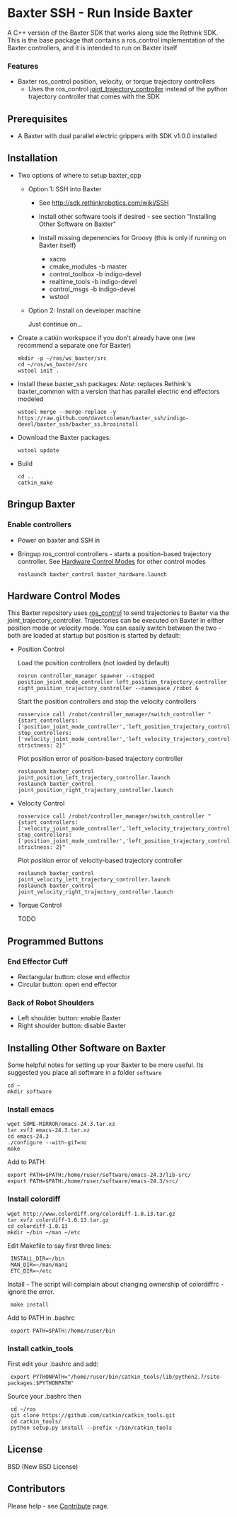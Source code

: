 Baxter SSH - Run Inside Baxter
======

A C++ version of the Baxter SDK that works along side the Rethink SDK. This is the base package that contains a ros_control implementation of the Baxter controllers, and it is intended to run on Baxter itself

### Features

 * Baxter ros_control position, velocity, or torque trajectory controllers
   * Uses the ros_control [joint_trajectory_controller](https://github.com/ros-controls/ros_controllers/tree/hydro-devel/joint_trajectory_controller) instead of the python trajectory controller that comes with the SDK

## Prerequisites

 * A Baxter with dual parallel electric grippers with SDK v1.0.0 installed

## Installation

* Two options of where to setup baxter_cpp

  * Option 1: SSH into Baxter

    * See http://sdk.rethinkrobotics.com/wiki/SSH

    * Install other software tools if desired - see section "Installing Other Software on Baxter"

    * Install missing depenencies for Groovy (this is only if running on Baxter itself)

       * xacro
       * cmake_modules -b master
       * control_toolbox -b indigo-devel
       * realtime_tools -b indigo-devel
	   * control_msgs -b indigo-devel
	   * wstool

  * Option 2: Install on developer machine

     Just continue on...

* Create a catkin workspace if you don't already have one (we recommend a separate one for Baxter)

    ```
    mkdir -p ~/ros/ws_baxter/src
    cd ~/ros/ws_baxter/src
	wstool init .
    ```

* Install these baxter_ssh packages:
    *Note*: replaces Rethink's baxter_common with a version that has parallel electric end effectors modeled

    ```
    wstool merge --merge-replace -y https://raw.github.com/davetcoleman/baxter_ssh/indigo-devel/baxter_ssh/baxter_ss.hrosinstall
    ```

* Download the Baxter packages:

    ```
    wstool update
    ```

* Build

    ```
    cd ..
    catkin_make
    ```

## Bringup Baxter

### Enable controllers

 * Power on baxter and SSH in

 * Bringup ros_control controllers - starts a position-based trajectory controller. See [Hardware Control Modes](#hardware-control-modes) for other control modes
   ```
   roslaunch baxter_control baxter_hardware.launch
   ```

## Hardware Control Modes

This Baxter repository uses [ros_control](http://wiki.ros.org/ros_control) to send trajectories to Baxter via the joint_trajectory_controller. Trajectories can be executed on Baxter in either position mode or velocity mode. You can easily switch between the two - both are loaded at startup but position is started by default:

 * Position Control

   Load the position controllers (not loaded by default)
   ```
   rosrun controller_manager spawner --stopped position_joint_mode_controller left_position_trajectory_controller right_position_trajectory_controller --namespace /robot &
   ```
   Start the position controllers and stop the velocity controllers
   ```
   rosservice call /robot/controller_manager/switch_controller "{start_controllers: ['position_joint_mode_controller','left_position_trajectory_controller','right_position_trajectory_controller'], stop_controllers: ['velocity_joint_mode_controller','left_velocity_trajectory_controller','right_velocity_trajectory_controller'], strictness: 2}"
   ```
   Plot position error of position-based trajectory controller
   ```
   roslaunch baxter_control joint_position_left_trajectory_controller.launch
   roslaunch baxter_control joint_position_right_trajectory_controller.launch
   ```

 * Velocity Control
   ```
   rosservice call /robot/controller_manager/switch_controller "{start_controllers: ['velocity_joint_mode_controller','left_velocity_trajectory_controller','right_velocity_trajectory_controller'], stop_controllers: ['position_joint_mode_controller','left_position_trajectory_controller','right_position_trajectory_controller'], strictness: 2}"
   ```
   Plot *position* error of velocity-based trajectory controller
   ```
   roslaunch baxter_control joint_velocity_left_trajectory_controller.launch
   roslaunch baxter_control joint_velocity_right_trajectory_controller.launch
   ```

 * Torque Control

   TODO

## Programmed Buttons

### End Effector Cuff

 * Rectangular button: close end effector
 * Circular button: open end effector

### Back of Robot Shoulders

 * Left shoulder button: enable Baxter
 * Right shoulder button: disable Baxter

## Installing Other Software on Baxter

Some helpful notes for setting up your Baxter to be more useful. Its suggested you place all software in a folder ``software``

    cd ~
    mkdir software

### Install emacs

    wget SOME-MIRROR/emacs-24.3.tar.xz
    tar xvfJ emacs-24.3.tar.xz
    cd emacs-24.3
    ./configure --with-gif=no
    make

Add to PATH:

    export PATH=$PATH:/home/ruser/software/emacs-24.3/lib-src/
    export PATH=$PATH:/home/ruser/software/emacs-24.3/src/

### Install colordiff

    wget http://www.colordiff.org/colordiff-1.0.13.tar.gz
    tar xvfz colordiff-1.0.13.tar.gz
    cd colordiff-1.0.13
    mkdir ~/bin ~/man ~/etc

Edit Makefile to say first three lines:

     INSTALL_DIR=~/bin
     MAN_DIR=~/man/man1
     ETC_DIR=~/etc

Install - The script will complain about changing ownership of colordiffrc - ignore the error.

     make install

Add to PATH in .bashrc

     export PATH=$PATH:/home/ruser/bin

### Install catkin_tools

First edit your .bashrc and add:

     export PYTHONPATH="/home/ruser/bin/catkin_tools/lib/python2.7/site-packages:$PYTHONPATH"

Source your .bashrc then

     cd ~/ros
     git clone https://github.com/catkin/catkin_tools.git
     cd catkin_tools/
     python setup.py install --prefix ~/bin/catkin_tools


## License

BSD (New BSD License)

## Contributors

Please help - see [Contribute](https://github.com/davetcoleman/baxter_cpp/blob/master/CONTRIBUTING.md) page.
